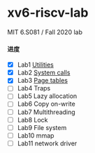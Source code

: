# xv6-riscv-lab
MIT 6.S081 / Fall 2020 lab

#### 进度

- [x] Lab1 [Utilities](https://github.com/whileskies/xv6-labs-2020/tree/util) 
- [x] Lab2 [System calls](https://github.com/whileskies/xv6-labs-2020/tree/syscall)
- [x] Lab3 [Page tables](https://github.com/whileskies/xv6-labs-2020/tree/pgtbl)
- [ ] Lab4 Traps
- [ ] Lab5 Lazy allocation
- [ ] Lab6 Copy on-write
- [ ] Lab7 Multithreading
- [ ] Lab8 Lock
- [ ] Lab9 File system
- [ ] Lab10 mmap
- [ ] Lab11 network driver